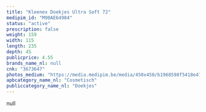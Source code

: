 ```yaml
---
title: "Kleenex Doekjes Ultra Soft 72"
medipim_id: "M90AE64984"
status: "active"
prescription: false
weight: 159
width: 115
length: 235
depth: 45
publicprice: 4.55
brands_name_nl: null
cnk: "3673647"
photos_medium: "https://media.medipim.be/media/450x450/b1968598f5418e479d7898a2b707baa1.jpg"
apbcategory_name_nl: "Cosmetisch"
publiccategory_name_nl: "Doekjes"
---
```

null
